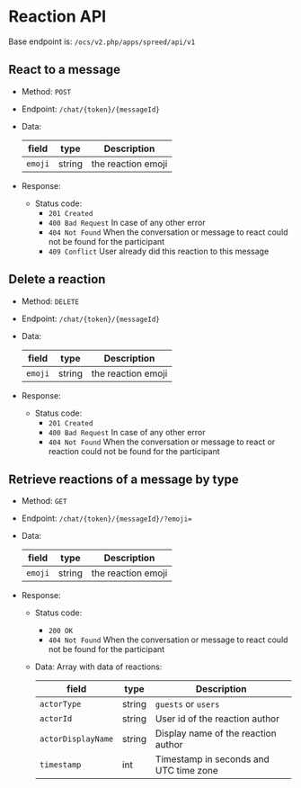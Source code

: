 # Reaction API

Base endpoint is: `/ocs/v2.php/apps/spreed/api/v1`

## React to a message

* Method: `POST`
* Endpoint: `/chat/{token}/{messageId}`
* Data:

    field | type | Description
    ---|---|---
    `emoji` | string | the reaction emoji

* Response:
    - Status code:
        + `201 Created`
        + `400 Bad Request` In case of any other error
        + `404 Not Found` When the conversation or message to react could not be found for the participant
        + `409 Conflict` User already did this reaction to this message

## Delete a reaction

* Method: `DELETE`
* Endpoint: `/chat/{token}/{messageId}`
* Data:

    field | type | Description
    ---|---|---
    `emoji` | string | the reaction emoji

* Response:
    - Status code:
        + `201 Created`
        + `400 Bad Request` In case of any other error
        + `404 Not Found` When the conversation or message to react or reaction could not be found for the participant

## Retrieve reactions of a message by type

* Method: `GET`
* Endpoint: `/chat/{token}/{messageId}/?emoji=`
* Data:

    field | type | Description
    ---|---|---
    `emoji` | string | the reaction emoji

* Response:
    - Status code:
        + `200 OK`
        + `404 Not Found` When the conversation or message to react could not be found for the participant

    - Data:
        Array with data of reactions:

        field | type | Description
        ---|---|---
        `actorType` | string | `guests` or `users`
        `actorId` | string | User id of the reaction author
        `actorDisplayName` | string | Display name of the reaction author
        `timestamp` | int | Timestamp in seconds and UTC time zone
